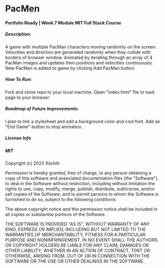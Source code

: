 # PacMen
#### Portfolio Ready | Week 7 Module MIT Full Stack Course
##### Description: 
A game with multiple PacMan characters moving randomly on the screen. Velocities and direction are generated randomly when they collide with borders of browser window. Animated by iterating through an array of 4 PacMan images and updates their positions and velocities continuously. New PacMan is added to game by clicking Add PacMan button.

##### How To Run: 
Fork and clone repo to your local machine. Open "index.html" file to load page to your browser.

##### Roadmap of Future Improvements: 
I plan to link a stylesheet and add a background color and cool font. Add an "End Game" button to stop animation.


##### License Info

##### MIT

Copyright (c) 2023 Xochitl

Permission is hereby granted, free of charge, to any person obtaining a copy of this software and associated documentation files (the "Software"), to deal in the Software without restriction, including without limitation the rights to use, copy, modify, merge, publish, distribute, sublicense, and/or sell copies of the Software, and to permit persons to whom the Software is furnished to do so, subject to the following conditions:

The above copyright notice and this permission notice shall be included in all copies or substantial portions of the Software.

THE SOFTWARE IS PROVIDED "AS IS", WITHOUT WARRANTY OF ANY KIND, EXPRESS OR IMPLIED, INCLUDING BUT NOT LIMITED TO THE WARRANTIES OF MERCHANTABILITY, FITNESS FOR A PARTICULAR PURPOSE AND NONINFRINGEMENT. IN NO EVENT SHALL THE AUTHORS OR COPYRIGHT HOLDERS BE LIABLE FOR ANY CLAIM, DAMAGES OR OTHER LIABILITY, WHETHER IN AN ACTION OF CONTRACT, TORT OR OTHERWISE, ARISING FROM, OUT OF OR IN CONNECTION WITH THE SOFTWARE OR THE USE OR OTHER DEALINGS IN THE SOFTWARE.
